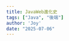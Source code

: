 ```yaml
---
title: JavaWeb進化史
tags: ["Java", "後端"]
author: 'Joy'
date: "2025-07-06"
---
```


<script setup lang="ts">
  import {ref} from 'vue';
  const canvaDataSrc = ref('https://www.canva.com/design/DAGpwh_3LtQ/vmSdgyTxsZYhMepiUvo32A/view?embed')
</script>

<CanvaPPT :src="canvaDataSrc" />
